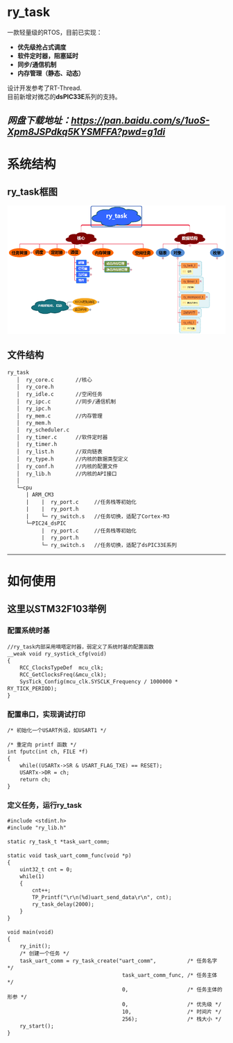 # ry_task  
一款轻量级的RTOS，目前已实现：  
* **优先级抢占式调度**  
* **软件定时器，阻塞延时**  
* **同步/通信机制**  
* **内存管理（静态、动态）**  

设计开发参考了RT-Thread.  
目前新增对微芯的**dsPIC33E**系列的支持。  

*网盘下载地址：https://pan.baidu.com/s/1uoS-Xpm8JSPdkq5KYSMFFA?pwd=g1di*
---

# 系统结构  
## ry_task框图  
![系统框图](ry_task框图.png)  
## 文件结构  
```
ry_task  
   │  ry_core.c       //核心  
   │  ry_core.h  
   │  ry_idle.c       //空闲任务  
   │  ry_ipc.c        //同步/通信机制  
   │  ry_ipc.h  
   │  ry_mem.c        //内存管理  
   │  ry_mem.h  
   │  ry_scheduler.c  
   │  ry_timer.c      //软件定时器  
   │  ry_timer.h  
   │  ry_list.h       //双向链表  
   │  ry_type.h       //内核的数据类型定义  
   │  ry_conf.h       //内核的配置文件  
   │  ry_lib.h        //内核的API接口  
   │  
   └─cpu  
      | ARM_CM3
      |    |  ry_port.c     //任务栈等初始化  
      |    |  ry_port.h
      |    └─ ry_switch.s   //任务切换，适配了Cortex-M3  
      └─PIC24_dsPIC
           |  ry_port.c     //任务栈等初始化  
           |  ry_port.h
           └─ ry_switch.s   //任务切换，适配了dsPIC33E系列  
```
---		 

# 如何使用  
## 这里以STM32F103举例  

### 配置系统时基  
```
//ry_task内部采用嘀嗒定时器，弱定义了系统时基的配置函数
__weak void ry_systick_cfg(void)
{
    RCC_ClocksTypeDef  mcu_clk;
    RCC_GetClocksFreq(&mcu_clk);
    SysTick_Config(mcu_clk.SYSCLK_Frequency / 1000000 * RY_TICK_PERIOD);
}
```
### 配置串口，实现调试打印  
```
/* 初始化一个USART外设，如USART1 */

/* 重定向 printf 函数 */
int fputc(int ch, FILE *f)
{
    while((USARTx->SR & USART_FLAG_TXE) == RESET);
    USARTx->DR = ch;
    return ch;
}
```

### 定义任务，运行ry_task  
```
#include <stdint.h>
#include "ry_lib.h"

static ry_task_t *task_uart_comm;

static void task_uart_comm_func(void *p)
{
    uint32_t cnt = 0;
    while(1)
    {
        cnt++;
        TP_Printf("\r\n(%d)uart_send_data\r\n", cnt);
        ry_task_delay(2000);
    }
}

void main(void)
{
    ry_init();
	/* 创建一个任务 */
    task_uart_comm = ry_task_create("uart_comm",          /* 任务名字 */
                                     task_uart_comm_func, /* 任务主体 */
                                     0,                   /* 任务主体的形参 */
                                     0,                   /* 优先级 */
                                     10,                  /* 时间片 */
                                     256);                /* 栈大小 */
    ry_start();
}
```

		 
